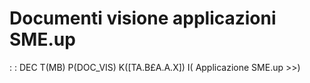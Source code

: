 # Documenti visione applicazioni SME.up
 :  : DEC T(MB) P(DOC_VIS) K([TA.B£A.A.X]) I( Applicazione SME.up   >>)
